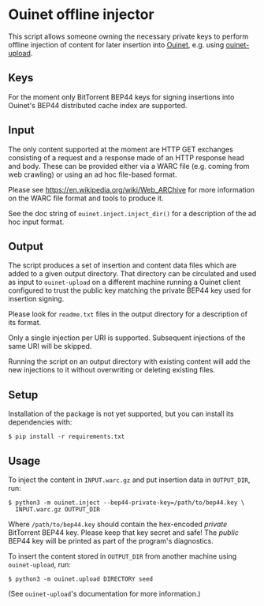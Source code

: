 # Ouinet offline injector

This script allows someone owning the necessary private keys to perform
offline injection of content for later insertion into
[Ouinet](https://github.com/equalitie/ouinet), e.g. using
[ouinet-upload](https://github.com/equalitie/ouinet-upload).

## Keys

For the moment only BitTorrent BEP44 keys for signing insertions into Ouinet's
BEP44 distributed cache index are supported.

## Input

The only content supported at the moment are HTTP GET exchanges consisting of
a request and a response made of an HTTP response head and body.  These can be
provided either via a WARC file (e.g. coming from web crawling) or using an ad
hoc file-based format.

Please see <https://en.wikipedia.org/wiki/Web_ARChive> for more information on
the WARC file format and tools to produce it.

See the doc string of `ouinet.inject.inject_dir()` for a description of the ad
hoc input format.

## Output

The script produces a set of insertion and content data files which are added
to a given output directory.  That directory can be circulated and used as
input to ``ouinet-upload`` on a different machine running a Ouinet client
configured to trust the public key matching the private BEP44 key used for
insertion signing.

Please look for ``readme.txt`` files in the output directory for a description
of its format.

Only a single injection per URI is supported.  Subsequent injections of the
same URI will be skipped.

Running the script on an output directory with existing content will add the
new injections to it without overwriting or deleting existing files.

## Setup

Installation of the package is not yet supported, but you can install its
dependencies with:

    $ pip install -r requirements.txt

## Usage

To inject the content in ``INPUT.warc.gz`` and put insertion data in
``OUTPUT_DIR``, run:

    $ python3 -m ouinet.inject --bep44-private-key=/path/to/bep44.key \
      INPUT.warc.gz OUTPUT_DIR

Where ``/path/to/bep44.key`` should contain the hex-encoded *private*
BitTorrent BEP44 key.  Please keep that key secret and safe!  The *public*
BEP44 key will be printed as part of the program's diagnostics.

To insert the content stored in `OUTPUT_DIR` from another machine using
``ouinet-upload``, run:

    $ python3 -m ouinet.upload DIRECTORY seed

(See ``ouinet-upload``'s documentation for more information.)
